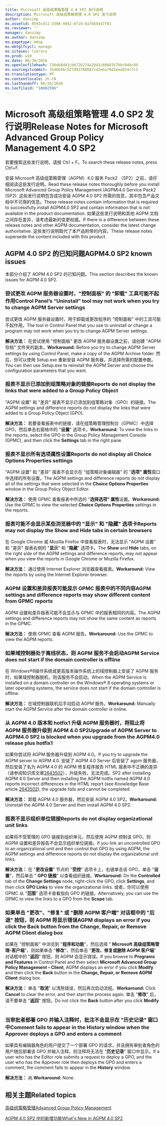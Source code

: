 ```yaml
---
title: Microsoft 高级组策略管理 4.0 SP2 发行说明
description: Microsoft 高级组策略管理 4.0 SP2 发行说明
author: dansimp
ms.assetid: 0593cd11-3308-4942-bf19-8a7bb9447f01
ms.reviewer: ''
manager: dansimp
ms.author: dansimp
ms.pagetype: mdop
ms.mktglfcycl: manage
ms.sitesec: library
ms.prod: w10
ms.date: 08/30/2016
ms.openlocfilehash: 736eb8d41cbb72b274a2941c60b0357bbc948c9d
ms.sourcegitcommit: 354664bc527d93f80687cd2eba70d1eea024c7c3
ms.translationtype: MT
ms.contentlocale: zh-CN
ms.lasthandoff: 06/26/2020
ms.locfileid: "10802596"
---
```

# <span data-ttu-id="61a42-103">Microsoft 高级组策略管理 4.0 SP2 发行说明</span><span class="sxs-lookup"><span data-stu-id="61a42-103">Release Notes for Microsoft Advanced Group Policy Management 4.0 SP2</span></span>


<span data-ttu-id="61a42-104">若要搜索这些发行说明，请按 Ctrl + F。</span><span class="sxs-lookup"><span data-stu-id="61a42-104">To search these release notes, press Ctrl+F.</span></span>

<span data-ttu-id="61a42-105">安装 Microsoft 高级组策略管理（AGPM）4.0 服务 Pack2 （SP2）之前，请仔细阅读这些发行说明。</span><span class="sxs-lookup"><span data-stu-id="61a42-105">Read these release notes thoroughly before you install Microsoft Advanced Group Policy Management (AGPM)4.0 Service Pack2 (SP2).</span></span> <span data-ttu-id="61a42-106">这些发行说明包含成功安装 AGPM 4.0 SP2 所需的信息，其中包含产品文档中不可用的信息。</span><span class="sxs-lookup"><span data-stu-id="61a42-106">These release notes contain information that is required to successfully install AGPM4.0 SP2 and contain information that is not available in the product documentation.</span></span> <span data-ttu-id="61a42-107">如果这些发行说明和其他 AGPM 文档之间存在差异，请考虑最新的变更权威。</span><span class="sxs-lookup"><span data-stu-id="61a42-107">If there is a difference between these release notes and other AGPM documentation, consider the latest change authoritative.</span></span> <span data-ttu-id="61a42-108">这些发行说明取代了本产品附带的内容。</span><span class="sxs-lookup"><span data-stu-id="61a42-108">These release notes supersede the content included with this product.</span></span>

## <span data-ttu-id="61a42-109">AGPM 4.0 SP2 的已知问题</span><span class="sxs-lookup"><span data-stu-id="61a42-109">AGPM4.0 SP2 known issues</span></span>


<span data-ttu-id="61a42-110">本部分介绍了 AGPM 4.0 SP2 的已知问题。</span><span class="sxs-lookup"><span data-stu-id="61a42-110">This section describes the known issues for AGPM 4.0 SP2.</span></span>

### <a href="" id="control-panel-s--uninstall--tool-may-not-work-when-you-try-to-change-agpm-server-settings"></a><span data-ttu-id="61a42-111">尝试更改 AGPM 服务器设置时，"控制面板" 的 "卸载" 工具可能不起作用</span><span class="sxs-lookup"><span data-stu-id="61a42-111">Control Panel’s “Uninstall” tool may not work when you try to change AGPM Server settings</span></span>

<span data-ttu-id="61a42-112">尝试更改 AGPM 服务器设置时，用于卸载或更改程序的 "控制面板" 中的工具可能不起作用。</span><span class="sxs-lookup"><span data-stu-id="61a42-112">The tool in Control Panel that you use to uninstall or change a program may not work when you try to change AGPM Server settings.</span></span>

<span data-ttu-id="61a42-113">**解决方法：** 在尝试使用 "控制面板" 更改 AGPM 服务器设置之前，请创建 "AGPM 存档" 文件夹的副本。</span><span class="sxs-lookup"><span data-stu-id="61a42-113">**Workaround:** Before you try to change AGPM Server settings by using Control Panel, make a copy of the AGPM Archive folder.</span></span> <span data-ttu-id="61a42-114">然后，你可以使用 Setup.exe 重新安装 AGPM 服务器，并选择所需的配置参数。</span><span class="sxs-lookup"><span data-stu-id="61a42-114">You can then use Setup.exe to reinstall the AGPM Server and choose the configuration parameters that you want.</span></span>

### <span data-ttu-id="61a42-115">报表不显示已添加到组策略对象的链接</span><span class="sxs-lookup"><span data-stu-id="61a42-115">Reports do not display the links that were added to a Group Policy Object</span></span>

<span data-ttu-id="61a42-116">"AGPM 设置" 和 "差异" 报表不显示已添加到组策略对象（GPO）的链接。</span><span class="sxs-lookup"><span data-stu-id="61a42-116">The AGPM settings and difference reports do not display the links that were added to a Group Policy Object (GPO).</span></span>

<span data-ttu-id="61a42-117">**解决方法：** 若要查看报表中的链接，请在组策略管理控制台（GPMC）中选择 GPO，然后单击右窗格中的 "**设置**" 选项卡。</span><span class="sxs-lookup"><span data-stu-id="61a42-117">**Workaround:** To view the links in the reports, select the GPO in the Group Policy Management Console (GPMC), and then click the **Settings** tab in the right pane.</span></span>

### <span data-ttu-id="61a42-118">报表不显示所有选项属性设置</span><span class="sxs-lookup"><span data-stu-id="61a42-118">Reports do not display all Choice Options Properties settings</span></span>

<span data-ttu-id="61a42-119">"AGPM 设置" 和 "差异" 报表不会显示在 "组策略对象编辑器" 的 "**选项" 属性**窗口中选择的所有设置。</span><span class="sxs-lookup"><span data-stu-id="61a42-119">The AGPM settings and difference reports do not display all of the settings that were selected in the **Choice Options Properties** window in the Group Policy Object Editor.</span></span>

<span data-ttu-id="61a42-120">**解决方法：** 使用 GPMC 查看报表中所选的 "**选择选项" 属性**设置。</span><span class="sxs-lookup"><span data-stu-id="61a42-120">**Workaround:** Use the GPMC to view the selected **Choice Options Properties** settings in the reports.</span></span>

### <span data-ttu-id="61a42-121">报表可能不会显示某些浏览器中的 "显示" 和 "隐藏" 选项卡</span><span class="sxs-lookup"><span data-stu-id="61a42-121">Reports may not display the Show and Hide tabs in certain browsers</span></span>

<span data-ttu-id="61a42-122">在 Google Chrome 或 Mozilla Firefox 中查看报表时，无法显示 "AGPM 设置" 和 "差异" 报表右侧的 "**显示**" 和 "**隐藏**" 选项卡。</span><span class="sxs-lookup"><span data-stu-id="61a42-122">The **Show** and **Hide** tabs, on the right side of the AGPM settings and difference reports, may not appear when you view the reports in Google Chrome or Mozilla Firefox.</span></span>

<span data-ttu-id="61a42-123">**解决方法：** 通过使用 Internet Explorer 浏览器查看报表。</span><span class="sxs-lookup"><span data-stu-id="61a42-123">**Workaround:** View the reports by using the Internet Explorer browser.</span></span>

### <span data-ttu-id="61a42-124">AGPM 设置和差异报表可能显示 GPMC 报表中的不同内容</span><span class="sxs-lookup"><span data-stu-id="61a42-124">AGPM settings and difference reports may show different content from GPMC reports</span></span>

<span data-ttu-id="61a42-125">AGPM 设置和差异报表可能不会显示与 GPMC 中的报表相同的内容。</span><span class="sxs-lookup"><span data-stu-id="61a42-125">The AGPM settings and difference reports may not show the same content as reports in the GPMC.</span></span>

<span data-ttu-id="61a42-126">**解决方法：** 使用 GPMC 查看 AGPM 报告。</span><span class="sxs-lookup"><span data-stu-id="61a42-126">**Workaround:** Use the GPMC to view the AGPM reports.</span></span>

### <span data-ttu-id="61a42-127">如果域控制器处于离线状态，则 AGPM 服务不会启动</span><span class="sxs-lookup"><span data-stu-id="61a42-127">AGPM Service does not start if the domain controller is offline</span></span>

<span data-ttu-id="61a42-128">在 Windows®8操作系统或更高版本操作系统上的域控制器上安装了 AGPM 服务时，如果域控制器脱机，则该服务不会启动。</span><span class="sxs-lookup"><span data-stu-id="61a42-128">When the AGPM Service is installed on a domain controller on the Windows® 8 operating systems or later operating systems, the service does not start if the domain controller is offline.</span></span>

<span data-ttu-id="61a42-129">**解决方法：** 在域控制器联机后手动启动 AGPM 服务。</span><span class="sxs-lookup"><span data-stu-id="61a42-129">**Workaround:** Manually start the AGPM Service after the domain controller is online.</span></span>

### <span data-ttu-id="61a42-130">从 AGPM 4.0 版本和 hotfix1 升级 AGPM 服务器时，将阻止将 AGPM 服务器升级到 AGPM 4.0 SP2</span><span class="sxs-lookup"><span data-stu-id="61a42-130">Upgrade of AGPM Server to AGPM4.0 SP2 is blocked when you upgrade from the AGPM4.0 release plus hotfix1</span></span>

<span data-ttu-id="61a42-131">如果你尝试将 AGPM 服务器升级到 AGPM 4.0。</span><span class="sxs-lookup"><span data-stu-id="61a42-131">If you try to upgrade the AGPM server to AGPM 4.0.</span></span> <span data-ttu-id="61a42-132">安装了 AGPM 4.0 Server 后安装了 agpm 服务器，然后安装了名为 AGPM 4.0 的 AGPM 修复程序报告 HTML 报表中不正确的差异（请参阅知识库文章[2643502](https://go.microsoft.com/fwlink/?LinkId=254474)），升级失败，无法完成。</span><span class="sxs-lookup"><span data-stu-id="61a42-132">SP2 after installing AGPM 4.0 Server and then installing the AGPM hotfix named AGPM 4.0 reports incorrect differences in the HTML report (see Knowledge Base article [2643502](https://go.microsoft.com/fwlink/?LinkId=254474)), the upgrade fails and cannot be completed.</span></span>

<span data-ttu-id="61a42-133">**解决方法：** 卸载 AGPM 4.0 服务器，然后安装 AGPM 4.0 SP2。</span><span class="sxs-lookup"><span data-stu-id="61a42-133">**Workaround:** Uninstall the AGPM 4.0 Server and then install AGPM 4.0 SP2.</span></span>

### <span data-ttu-id="61a42-134">报表不显示组织单位链接</span><span class="sxs-lookup"><span data-stu-id="61a42-134">Reports do not display organizational unit links</span></span>

<span data-ttu-id="61a42-135">如果将不受管理的 GPO 链接到组织单元，然后使用 AGPM 控制该 GPO，则 AGPM 设置和差异报告不会显示组织单位链接。</span><span class="sxs-lookup"><span data-stu-id="61a42-135">If you link an uncontrolled GPO to an organizational unit and then control that GPO by using AGPM, the AGPM settings and difference reports do not display the organizational unit links.</span></span>

<span data-ttu-id="61a42-136">**解决方法：** 在 "**更改设置**" 节点的 "**受控**" 选项卡上，右键单击该 GPO，单击 "**设置**"，然后单击 " **GPO 链接**" 以查看组织链接。</span><span class="sxs-lookup"><span data-stu-id="61a42-136">**Workaround:** On the **Controlled** tab of the **Change Settings** node, right-click the GPO, click **Settings**, and then click **GPO Links** to view the organizational links.</span></span> <span data-ttu-id="61a42-137">或者，你可以使用 GPMC 从 "**范围**" 选项卡查看指向 GPO 的链接。</span><span class="sxs-lookup"><span data-stu-id="61a42-137">Alternatively, you can use the GPMC to view the links to a GPO from the **Scope** tab.</span></span>

### <span data-ttu-id="61a42-138">如果单击 "更改"、"修复" 或 "删除 AGPM 客户端" 对话框中的 "后退" 按钮，则 AGPM 将显示错误</span><span class="sxs-lookup"><span data-stu-id="61a42-138">AGPM displays an error if you click the Back button from the Change, Repair, or Remove AGPM Client dialog box</span></span>

<span data-ttu-id="61a42-139">如果在 "控制面板" 中浏览到 "**程序和功能**"，然后选择 " **Microsoft 高级组策略管理-客户端**"，则如果单击 "**修改**"，然后单击 "**更改、修复或删除 AGPM 客户端**" 对话框中的 "**返回**" 按钮，则 AGPM 会显示错误。</span><span class="sxs-lookup"><span data-stu-id="61a42-139">If you browse to **Programs and Features** in Control Panel and then select **Microsoft Advanced Group Policy Management – Client**, AGPM displays an error if you click **Modify** and then click the **Back** button in the **Change, Repair, or Remove AGPM Client** dialog box.</span></span>

<span data-ttu-id="61a42-140">**解决方法：** 单击 "**取消**" 以清除错误，然后再次启动流程。</span><span class="sxs-lookup"><span data-stu-id="61a42-140">**Workaround:** Click **Cancel** to clear the error, and then start the process again.</span></span> <span data-ttu-id="61a42-141">单击 "**修改**" 后，请不要单击 "**返回**" 按钮。</span><span class="sxs-lookup"><span data-stu-id="61a42-141">Do not click the **Back** button after you click **Modify** .</span></span>

### <span data-ttu-id="61a42-142">当审批者部署 GPO 并输入注释时，批注不会显示在 "历史记录" 窗口中</span><span class="sxs-lookup"><span data-stu-id="61a42-142">Comment fails to appear in the History window when the Approver deploys a GPO and enters a comment</span></span>

<span data-ttu-id="61a42-143">如果具有编辑器角色的用户提交了一个部署 GPO 的请求，并且拥有审批者角色的用户随后部署该 GPO 并输入注释，则注释将无法在 "**历史记录**" 窗口中显示。</span><span class="sxs-lookup"><span data-stu-id="61a42-143">If a user who has the Editor role submits a request to deploy a GPO, and the user who has the Approver role then deploys the GPO and enters a comment, the comment fails to appear in the **History** window.</span></span>

<span data-ttu-id="61a42-144">**解决方法：** 尚.</span><span class="sxs-lookup"><span data-stu-id="61a42-144">**Workaround:** None.</span></span>

## <span data-ttu-id="61a42-145">相关主题</span><span class="sxs-lookup"><span data-stu-id="61a42-145">Related topics</span></span>


[<span data-ttu-id="61a42-146">高级组策略管理</span><span class="sxs-lookup"><span data-stu-id="61a42-146">Advanced Group Policy Management</span></span>](index.md)

[<span data-ttu-id="61a42-147">AGPM 4.0 SP2 中的新增功能</span><span class="sxs-lookup"><span data-stu-id="61a42-147">What's New in AGPM 4.0 SP2</span></span>](whats-new-in-agpm-40-sp2.md)

 

 





